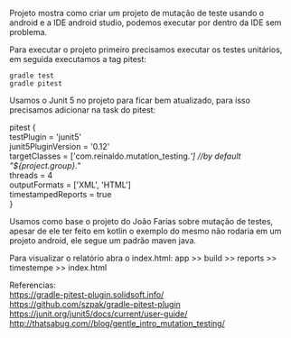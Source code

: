 
Projeto mostra como criar um projeto de mutação de teste usando o android e a IDE android studio, podemos executar por dentro da IDE sem problema.  


Para executar o projeto primeiro precisamos executar os testes unitários, em seguida executamos a tag pitest:  
```
gradle test  
gradle pitest  
```
Usamos o Junit 5 no projeto para ficar bem atualizado, para isso precisamos adicionar na task do pitest:

pitest {  
    testPlugin = 'junit5'  
    junit5PluginVersion = '0.12'  
    targetClasses = ['com.reinaldo.mutation_testing.*']  //by default "${project.group}.*"  
    threads = 4  
    outputFormats = ['XML', 'HTML']  
    timestampedReports = true  
}  

Usamos como base o projeto do João Farias sobre mutação de testes, apesar de ele ter feito em kotlin o exemplo do mesmo não rodaria em um projeto android,  ele segue um padrão maven java.  

Para visualizar o relatório abra o index.html:
app >> build >> reports >> timestempe >> index.html


Referencias:  
https://gradle-pitest-plugin.solidsoft.info/  
https://github.com/szpak/gradle-pitest-plugin  
https://junit.org/junit5/docs/current/user-guide/  
http://thatsabug.com//blog/gentle_intro_mutation_testing/  
